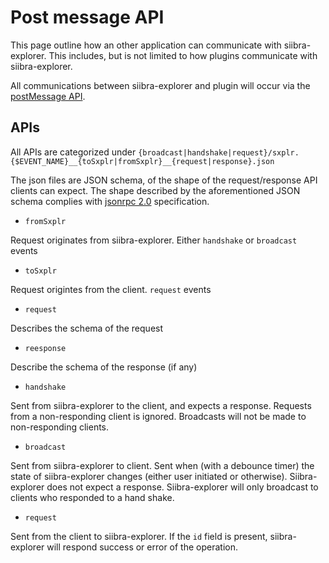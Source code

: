 # Post message API

This page outline how an other application can communicate with siibra-explorer. This includes, but is not limited to how plugins communicate with siibra-explorer. 

All communications between siibra-explorer and plugin will occur via the [postMessage API](https://developer.mozilla.org/en-US/docs/Web/API/Window/postMessage).

## APIs

All APIs are categorized under `{broadcast|handshake|request}/sxplr.{$EVENT_NAME}__{toSxplr|fromSxplr}__{request|response}.json`

The json files are JSON schema, of the shape of the request/response API clients can expect. The shape described by the aforementioned JSON schema complies with [jsonrpc 2.0](https://www.jsonrpc.org/specification) specification.

- `fromSxplr`

Request originates from siibra-explorer. Either `handshake` or `broadcast` events

- `toSxplr`

Request origintes from the client. `request` events

- `request`

Describes the schema of the request

- `reesponse`

Describe the schema of the response (if any)

- `handshake`

Sent from siibra-explorer to the client, and expects a response. Requests from a non-responding client is ignored. Broadcasts will not be made to non-responding clients.

- `broadcast`

Sent from siibra-explorer to client. Sent when (with a debounce timer) the state of siibra-explorer changes (either user initiated or otherwise).  Siibra-explorer does not expect a response. Siibra-explorer will only broadcast to clients who responded to a hand shake.

- `request`

Sent from the client to siibra-explorer. If the `id` field is present, siibra-explorer will respond success or error of the operation.
